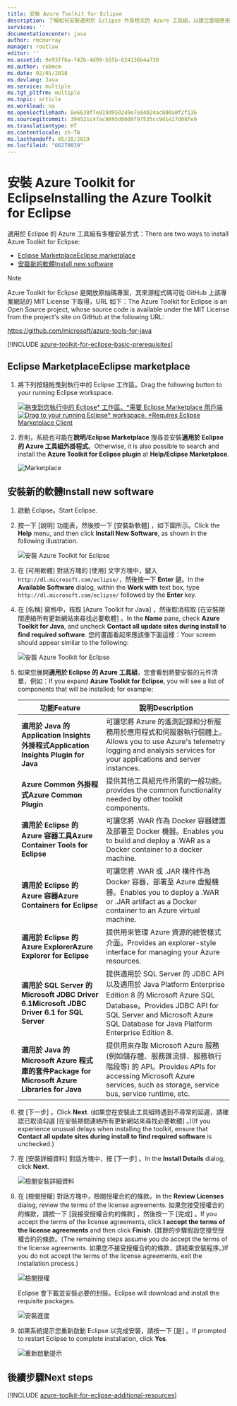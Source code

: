 ```yaml
---
title: 安裝 Azure Toolkit for Eclipse
description: 了解如何安裝適用於 Eclipse 外掛程式的 Azure 工具組，以建立雲端應用程式並將其部署至 Azure。
services: ''
documentationcenter: java
author: rmcmurray
manager: routlaw
editor: ''
ms.assetid: 9e93ff6a-f42b-4d99-b55b-624136b4a730
ms.author: robmcm
ms.date: 02/01/2018
ms.devlang: Java
ms.service: multiple
ms.tgt_pltfrm: multiple
ms.topic: article
ms.workload: na
ms.openlocfilehash: 8e6630f7e019d950249e7e84024ac800a0f2f136
ms.sourcegitcommit: 394521c47ac9895d00d9f97535cc9d1e27d08fe9
ms.translationtype: HT
ms.contentlocale: zh-TW
ms.lasthandoff: 05/28/2019
ms.locfileid: "66270839"
---
```

# <a name="installing-the-azure-toolkit-for-eclipse"></a><span data-ttu-id="845b3-103">安裝 Azure Toolkit for Eclipse</span><span class="sxs-lookup"><span data-stu-id="845b3-103">Installing the Azure Toolkit for Eclipse</span></span>

<span data-ttu-id="845b3-104">適用於 Eclipse 的 Azure 工具組有多種安裝方式：</span><span class="sxs-lookup"><span data-stu-id="845b3-104">There are two ways to install Azure Toolkit for Eclipse:</span></span>

  - [<span data-ttu-id="845b3-105">Eclipse Marketplace</span><span class="sxs-lookup"><span data-stu-id="845b3-105">Eclipse marketplace</span></span>](#eclipse-marketplace)
  - [<span data-ttu-id="845b3-106">安裝新的軟體</span><span class="sxs-lookup"><span data-stu-id="845b3-106">Install new software</span></span>](#install-new-software)

> [!NOTE] 
> 
> <span data-ttu-id="845b3-107">Azure Toolkit for Eclipse 是開放原始碼專案，其來源程式碼可從 GitHub 上該專案網站的 MIT License 下取得，URL 如下：</span><span class="sxs-lookup"><span data-stu-id="845b3-107">The Azure Toolkit for Eclipse is an Open Source project, whose source code is available under the MIT License from the project's site on GitHub at the following URL:</span></span> 
> 
> <https://github.com/microsoft/azure-tools-for-java> 
> 

[!INCLUDE [azure-toolkit-for-eclipse-basic-prerequisites](../includes/azure-toolkit-for-eclipse-basic-prerequisites.md)]

## <a name="eclipse-marketplace"></a><span data-ttu-id="845b3-108">Eclipse Marketplace</span><span class="sxs-lookup"><span data-stu-id="845b3-108">Eclipse marketplace</span></span>

1. <span data-ttu-id="845b3-109">將下列按鈕拖曳到執行中的 Eclipse 工作區。</span><span class="sxs-lookup"><span data-stu-id="845b3-109">Drag the following button to your running Eclipse workspace.</span></span>

    <span data-ttu-id="845b3-110">[![拖曳到您執行中的 Eclipse* 工作區。*需要 Eclipse Marketplace 用戶端](https://marketplace.eclipse.org/sites/all/themes/solstice/public/images/marketplace/btn-install.png)](http://marketplace.eclipse.org/marketplace-client-intro?mpc_install=1919278 "拖曳到您執行中的 Eclipse* 工作區。*需要 Eclipse Marketplace 用戶端")</span><span class="sxs-lookup"><span data-stu-id="845b3-110">[![Drag to your running Eclipse* workspace. *Requires Eclipse Marketplace Client](https://marketplace.eclipse.org/sites/all/themes/solstice/public/images/marketplace/btn-install.png)](http://marketplace.eclipse.org/marketplace-client-intro?mpc_install=1919278 "Drag to your running Eclipse* workspace. *Requires Eclipse Marketplace Client")</span></span>

2. <span data-ttu-id="845b3-111">否則，系統也可能在**說明/Eclipse Marketplace** 搜尋並安裝**適用於 Eclipse 的 Azure 工具組外掛程式**。</span><span class="sxs-lookup"><span data-stu-id="845b3-111">Otherwise, it is also possible to search and install the **Azure Toolkit for Eclipse plugin** at **Help/Eclipse Marketplace**.</span></span>

    ![Marketplace](./media/azure-toolkit-for-eclipse-installation/marketplace.png)

## <a name="install-new-software"></a><span data-ttu-id="845b3-113">安裝新的軟體</span><span class="sxs-lookup"><span data-stu-id="845b3-113">Install new software</span></span>

1. <span data-ttu-id="845b3-114">啟動 Eclipse。</span><span class="sxs-lookup"><span data-stu-id="845b3-114">Start Eclipse.</span></span>

1. <span data-ttu-id="845b3-115">按一下 [說明]  功能表，然後按一下 [安裝新軟體]  ，如下圖所示。</span><span class="sxs-lookup"><span data-stu-id="845b3-115">Click the **Help** menu, and then click **Install New Software**, as shown in the following illustration.</span></span>

   ![安裝 Azure Toolkit for Eclipse][01]

1. <span data-ttu-id="845b3-117">在 [可用軟體]  對話方塊的 [使用]  文字方塊中，鍵入 `http://dl.microsoft.com/eclipse/`，然後按一下 **Enter** 鍵。</span><span class="sxs-lookup"><span data-stu-id="845b3-117">In the **Available Software** dialog, within the **Work with** text box, type `http://dl.microsoft.com/eclipse/` followed by the **Enter** key.</span></span>

1. <span data-ttu-id="845b3-118">在 [名稱]  窗格中，核取 [Azure Toolkit for Java]  ，然後取消核取 [在安裝期間連絡所有更新網站來尋找必要軟體]  。</span><span class="sxs-lookup"><span data-stu-id="845b3-118">In the **Name** pane, check **Azure Toolkit for Java**, and uncheck **Contact all update sites during install to find required software**.</span></span> <span data-ttu-id="845b3-119">您的畫面看起來應該像下面這樣：</span><span class="sxs-lookup"><span data-stu-id="845b3-119">Your screen should appear similar to the following:</span></span>

   ![安裝 Azure Toolkit for Eclipse][02]

1. <span data-ttu-id="845b3-121">如果您展開**適用於 Eclipse 的 Azure 工具組**，您會看到將要安裝的元件清單，例如：</span><span class="sxs-lookup"><span data-stu-id="845b3-121">If you expand **Azure Toolkit for Eclipse**, you will see a list of components that will be installed; for example:</span></span>

   | <span data-ttu-id="845b3-122">功能</span><span class="sxs-lookup"><span data-stu-id="845b3-122">Feature</span></span> | <span data-ttu-id="845b3-123">說明</span><span class="sxs-lookup"><span data-stu-id="845b3-123">Description</span></span> | 
   |---|---| 
   | <span data-ttu-id="845b3-124">**適用於 Java 的 Application Insights 外掛程式**</span><span class="sxs-lookup"><span data-stu-id="845b3-124">**Application Insights Plugin for Java**</span></span> | <span data-ttu-id="845b3-125">可讓您將 Azure 的遙測記錄和分析服務用於應用程式和伺服器執行個體上。</span><span class="sxs-lookup"><span data-stu-id="845b3-125">Allows you to use Azure's telemetry logging and analysis services for your applications and server instances.</span></span> | 
   | <span data-ttu-id="845b3-126">**Azure Common 外掛程式**</span><span class="sxs-lookup"><span data-stu-id="845b3-126">**Azure Common Plugin**</span></span> | <span data-ttu-id="845b3-127">提供其他工具組元件所需的一般功能。</span><span class="sxs-lookup"><span data-stu-id="845b3-127">provides the common functionality needed by other toolkit components.</span></span> | 
   | <span data-ttu-id="845b3-128">**適用於 Eclipse 的 Azure 容器工具**</span><span class="sxs-lookup"><span data-stu-id="845b3-128">**Azure Container Tools for Eclipse**</span></span> | <span data-ttu-id="845b3-129">可讓您將 .WAR 作為 Docker 容器建置及部署至 Docker 機器。</span><span class="sxs-lookup"><span data-stu-id="845b3-129">Enables you to build and deploy a .WAR as a Docker container to a docker machine.</span></span> | 
   | <span data-ttu-id="845b3-130">**適用於 Eclipse 的 Azure 容器**</span><span class="sxs-lookup"><span data-stu-id="845b3-130">**Azure Containers for Eclipse**</span></span> | <span data-ttu-id="845b3-131">可讓您將 .WAR 或 .JAR 構件作為 Docker 容器，部署至 Azure 虛擬機器。</span><span class="sxs-lookup"><span data-stu-id="845b3-131">Enables you to deploy a .WAR or .JAR artifact as a Docker container to an Azure virtual machine.</span></span> | 
   | <span data-ttu-id="845b3-132">**適用於 Eclipse 的 Azure Explorer**</span><span class="sxs-lookup"><span data-stu-id="845b3-132">**Azure Explorer for Eclipse**</span></span> | <span data-ttu-id="845b3-133">提供用來管理 Azure 資源的總管樣式介面。</span><span class="sxs-lookup"><span data-stu-id="845b3-133">Provides an explorer-style interface for managing your Azure resources.</span></span> | 
   | <span data-ttu-id="845b3-134">**適用於 SQL Server 的 Microsoft JDBC Driver 6.1**</span><span class="sxs-lookup"><span data-stu-id="845b3-134">**Microsoft JDBC Driver 6.1 for SQL Server**</span></span> | <span data-ttu-id="845b3-135">提供適用於 SQL Server 的 JDBC API 以及適用於 Java Platform Enterprise Edition 8 的 Microsoft Azure SQL Database。</span><span class="sxs-lookup"><span data-stu-id="845b3-135">Provides JDBC API for SQL Server and Microsoft Azure SQL Database for Java Platform Enterprise Edition 8.</span></span> | 
   | <span data-ttu-id="845b3-136">**適用於 Java 的 Microsoft Azure 程式庫的套件**</span><span class="sxs-lookup"><span data-stu-id="845b3-136">**Package for Microsoft Azure Libraries for Java**</span></span> | <span data-ttu-id="845b3-137">提供用來存取 Microsoft Azure 服務 (例如儲存體、服務匯流排、服務執行階段等) 的 API。</span><span class="sxs-lookup"><span data-stu-id="845b3-137">Provides APIs for accessing Microsoft Azure services, such as storage, service bus, service runtime, etc.</span></span> | 

1. <span data-ttu-id="845b3-138">按 [下一步]  。</span><span class="sxs-lookup"><span data-stu-id="845b3-138">Click **Next**.</span></span> <span data-ttu-id="845b3-139">(如果您在安裝此工具組時遇到不尋常的延遲，請確認已取消勾選 [在安裝期間連絡所有更新網站來尋找必要軟體]  。)</span><span class="sxs-lookup"><span data-stu-id="845b3-139">(If you experience unusual delays when installing the toolkit, ensure that **Contact all update sites during install to find required software** is unchecked.)</span></span>

1. <span data-ttu-id="845b3-140">在 [安裝詳細資料]  對話方塊中，按 [下一步]  。</span><span class="sxs-lookup"><span data-stu-id="845b3-140">In the **Install Details** dialog, click **Next**.</span></span>

   ![檢閱安裝詳細資料][03]

1. <span data-ttu-id="845b3-142">在 [檢閱授權]  對話方塊中，檢閱授權合約的條款。</span><span class="sxs-lookup"><span data-stu-id="845b3-142">In the **Review Licenses** dialog, review the terms of the license agreements.</span></span> <span data-ttu-id="845b3-143">如果您接受授權合約的條款，請按一下 [我接受授權合約的條款]  ，然後按一下 [完成]  。</span><span class="sxs-lookup"><span data-stu-id="845b3-143">If you accept the terms of the license agreements, click **I accept the terms of the license agreements** and then click **Finish**.</span></span> <span data-ttu-id="845b3-144">(其餘的步驟假設您接受授權合約的條款。</span><span class="sxs-lookup"><span data-stu-id="845b3-144">(The remaining steps assume you do accept the terms of the license agreements.</span></span> <span data-ttu-id="845b3-145">如果您不接受授權合約的條款，請結束安裝程序。)</span><span class="sxs-lookup"><span data-stu-id="845b3-145">If you do not accept the terms of the license agreements, exit the installation process.)</span></span>

   ![檢閱授權][04]

   <span data-ttu-id="845b3-147">Eclipse 會下載並安裝必要的封裝。</span><span class="sxs-lookup"><span data-stu-id="845b3-147">Eclipse will download and install the requisite packages.</span></span>

   ![安裝進度][05]

1. <span data-ttu-id="845b3-149">如果系統提示您重新啟動 Eclipse 以完成安裝，請按一下 [是]  。</span><span class="sxs-lookup"><span data-stu-id="845b3-149">If prompted to restart Eclipse to complete installation, click **Yes**.</span></span>

   ![重新啟動提示][06]

## <a name="next-steps"></a><span data-ttu-id="845b3-151">後續步驟</span><span class="sxs-lookup"><span data-stu-id="845b3-151">Next steps</span></span>

[!INCLUDE [azure-toolkit-for-eclipse-additional-resources](../includes/azure-toolkit-for-eclipse-additional-resources.md)]

<!-- URL List -->

<!-- Legacy MSDN URL = https://msdn.microsoft.com/library/azure/hh690946.aspx -->

<!-- IMG List -->
[01]: media/azure-toolkit-for-eclipse-installation/eclipse-installation-01.png
[02]: media/azure-toolkit-for-eclipse-installation/eclipse-installation-02.png
[03]: media/azure-toolkit-for-eclipse-installation/eclipse-installation-03.png
[04]: media/azure-toolkit-for-eclipse-installation/eclipse-installation-04.png
[05]: media/azure-toolkit-for-eclipse-installation/eclipse-installation-05.png
[06]: media/azure-toolkit-for-eclipse-installation/eclipse-installation-06.png
